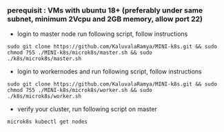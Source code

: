 ### perequisit : VMs with ubuntu 18+ (preferably under same subnet, minimum 2Vcpu and 2GB memory, allow port 22)
- login to master node run following script, follow instructions
```
sudo git clone https://github.com/KaluvalaRamya/MINI-k8s.git && sudo chmod 755 ./MINI-k8s/microk8s/master.sh && sudo ./k8s/microk8s/master.sh
```
- login to workernodes and run following script, follow instructions
```
sudo git clone https://github.com/KaluvalaRamya/MINI-k8s.git && sudo chmod 755 ./MINI-k8s/microk8s/worker.sh && sudo ./k8s/microk8s/worker.sh
```
- verify your cluster, run following script on master
```
microk8s kubectl get nodes
```
